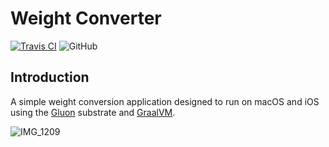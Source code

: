 # Weight Converter 

[![Travis CI](https://api.travis-ci.org/cbm64chris/weight-converter.svg?branch=master)](https://travis-ci.org/cbm64chris/weight-converter)
![GitHub](https://img.shields.io/github/license/cbm64chris/weight-converter)

## Introduction

A simple weight conversion application designed to run on macOS and iOS using the [Gluon](https://github.com/gluonhq/client-samples) substrate and [GraalVM](https://github.com/oracle/graal).

![IMG_1209](https://user-images.githubusercontent.com/20171342/84010008-f679e580-a96b-11ea-904f-460e0dd31d60.png)
